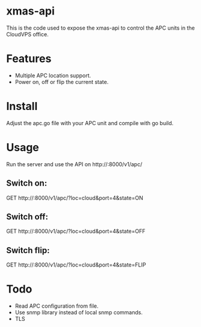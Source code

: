 # xmas-api
This is the code used to expose the xmas-api to control the APC units in the CloudVPS office. 

# Features

* Multiple APC location support.
* Power on, off or flip the current state.

# Install

Adjust the apc.go file with your APC unit and compile with go build.

# Usage

Run the server and use the API on http://<ip>:8000/v1/apc/

## Switch on:

 GET http://<ip>:8000/v1/apc/?loc=cloud&port=4&state=ON

## Switch off:

 GET http://<ip>:8000/v1/apc/?loc=cloud&port=4&state=OFF

## Switch flip:

 GET http://<ip>:8000/v1/apc/?loc=cloud&port=4&state=FLIP

# Todo

* Read APC configuration from file.
* Use snmp library instead of local snmp commands.
* TLS


